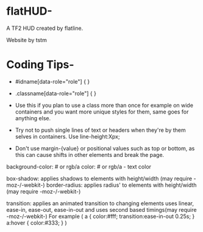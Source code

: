 flatHUD-
========

A TF2 HUD created by flatline.

Website by tstm

Coding Tips-
========

- #idname[data-role="role"]     { <styles> }
- .classname[data-role="role"]  { <styles> }

- Use this if you plan to use a class more than once for example on wide containers and you want more unique styles for them, same goes for anything else.
  
- Try not to push single lines of text or headers when they're by them selves in containers.
Use line-height:Xpx;

- Don't use margin-{value} or positional values such as top or bottom, as this can cause shifts in other elements and break the page.

background-color: # or rgb/a
color: # or rgb/a - text color

box-shadow: applies shadows to elements with height/width (may require -moz-/-webkit-)
border-radius: applies radius' to elements with height/width (may require -moz-/-webkit-)

transition: applies an animated transition to changing elements uses linear, ease-in, ease-out, ease-in-out and uses second based timings(may require -moz-/-webkit-)
            For example (
              a       { color:#fff; transition:ease-in-out 0.25s; }
              a:hover { color:#333; }
            )
